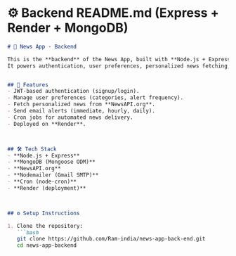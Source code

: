 

# ⚙️ **Backend README.md (Express + Render + MongoDB)**

```markdown
# 📰 News App - Backend

This is the **backend** of the News App, built with **Node.js + Express + MongoDB**.  
It powers authentication, user preferences, personalized news fetching, and automated email alerts.


## 🚀 Features
- JWT-based authentication (signup/login).
- Manage user preferences (categories, alert frequency).
- Fetch personalized news from **NewsAPI.org**.
- Send email alerts (immediate, hourly, daily).
- Cron jobs for automated news delivery.
- Deployed on **Render**.



## 🛠️ Tech Stack
- **Node.js + Express**
- **MongoDB (Mongoose ODM)**
- **NewsAPI.org**
- **Nodemailer (Gmail SMTP)**
- **Cron (node-cron)**
- **Render (deployment)**



## ⚙️ Setup Instructions

1. Clone the repository:
   ```bash
   git clone https://github.com/Ram-india/news-app-back-end.git
   cd news-app-backend